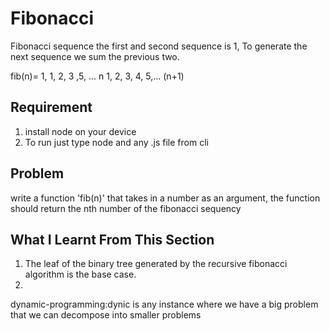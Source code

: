 # Fibonacci
 Fibonacci sequence the first and second sequence is 1, To generate the next sequence we sum the previous two.

 fib(n)= 1, 1, 2, 3 ,5, ...
       n 1, 2, 3, 4, 5,... (n+1)

## Requirement
1. install node on your device
2. To run just type node and any .js file from cli

## Problem
write a function 'fib(n)' that takes in a number as an argument, the function should return the nth number of the fibonacci sequency


## What I Learnt From This Section
1. The leaf of the binary tree generated by the recursive fibonacci algorithm is the base case.
2.
 dynamic-programming:dynic is any instance where we have a big problem that we can decompose into smaller problems
